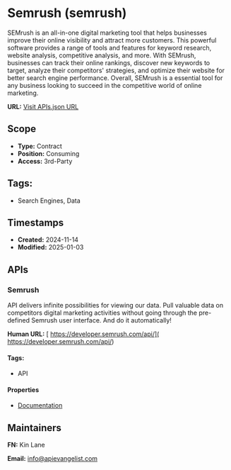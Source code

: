 # Semrush (semrush)
SEMrush is an all-in-one digital marketing tool that helps businesses improve their online visibility and attract more customers. This powerful software provides a range of tools and features for keyword research, website analysis, competitive analysis, and more. With SEMrush, businesses can track their online rankings, discover new keywords to target, analyze their competitors' strategies, and optimize their website for better search engine performance. Overall, SEMrush is a essential tool for any business looking to succeed in the competitive world of online marketing.

**URL:** [Visit APIs.json URL](https://raw.githubusercontent.com/api-search/semrush/refs/heads/main/apis.yml)

## Scope

- **Type:** Contract 
- **Position:** Consuming 
- **Access:** 3rd-Party 

## Tags:

 - Search Engines, Data

## Timestamps

- **Created:** 2024-11-14 
- **Modified:** 2025-01-03 

## APIs

### Semrush
API delivers infinite possibilities for viewing our data. Pull valuable data on competitors digital marketing activities without going through the pre-defined Semrush user interface. And do it automatically! 

**Human URL:** [ https://developer.semrush.com/api/]( https://developer.semrush.com/api/)


#### Tags:

 - API

#### Properties

- [Documentation]( https://developer.semrush.com/api/)

## Maintainers

**FN:** Kin Lane

**Email:** info@apievangelist.com

